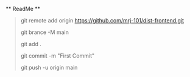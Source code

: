 ** ReadMe **

> git remote add origin https://github.com/mrj-101/dist-frontend.git
> 
> git brance -M main
> 
> git add .
> 
> git commit -m "First Commit"
> 
> git push -u origin main
